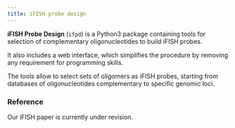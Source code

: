 ```yaml
---
title: iFISH probe design
---
```


**iFISH Probe Design** (`ifpd`) is a Python3 package containing tools for selection of complementary oligonucleotides to build iFISH probes.

It also includes a web interface, which simplifies the procedure by removing any requirement for programming skills.

The tools allow to select sets of oligomers as iFISH probes, starting from databases of oligonucleotides complementary to specific genomic loci.

### Reference

Our iFISH paper is currently under revision.